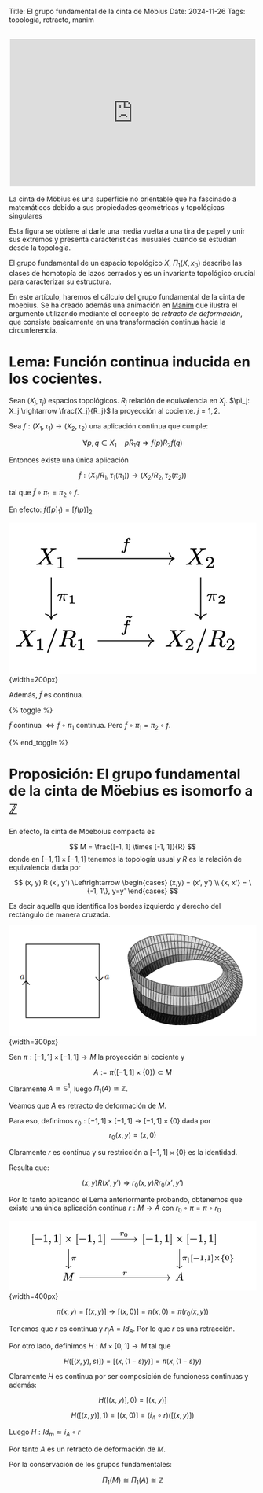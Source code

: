 Title: El grupo fundamental de la cinta de Möbius
Date: 2024-11-26
Tags: topología, retracto, manim

<br>

<center>
<iframe width="500" height="300" src="https://www.youtube.com/embed/savG0a_MijQ?si=29DqwxaXU0VHxF2e" title="YouTube video player" frameborder="0" allow="accelerometer; autoplay; clipboard-write; encrypted-media; gyroscope; picture-in-picture; web-share" referrerpolicy="strict-origin-when-cross-origin" allowfullscreen></iframe>
</center>

La cinta de Möbius es una superficie no orientable que ha fascinado a matemáticos debido a sus propiedades geométricas y topológicas singulares

Esta figura se obtiene al darle una media vuelta a una tira de papel y unir sus extremos y presenta características inusuales cuando se estudian desde la topología. 

El grupo fundamental de un espacio topológico $X$, $\Pi_1(X, x_0)$  describe las clases de homotopía de lazos cerrados y es un invariante topológico crucial para caracterizar su estructura. 

En este artículo, haremos el cálculo del grupo fundamental de la cinta de moebius. Se ha creado además una animación en [Manim](https://www.manim.community/) que ilustra el argumento utilizando mediante el concepto de *retracto de deformación*, que consiste basicamente en una transformación continua hacia la circunferencia.

# Lema: Función continua inducida en los cocientes.

Sean $(X_j, \tau_j)$ espacios topológicos. $R_j$ relación de equivalencia en $X_j$.
$\pi_j: X_j \rightarrow \frac{X_j}{R_j}$ la proyección al cociente. $j=1,2$.

Sea $f: (X_1, \tau_1) \rightarrow (X_2, \tau_2)$ una aplicación continua que cumple:

$$
\forall p,q \in X_1 \quad p R_1 q \Rightarrow f(p) R_2 f(q)
$$

Entonces existe una única aplicación

$$
\tilde{f}: (X_1/R_1, \tau_1(\pi_1)) \rightarrow (X_2/R_2, \tau_2(\pi_2))
$$ 

tal que $\tilde{f} \circ \pi_1 = \pi_2 \circ f$.

En efecto: $\tilde{f}([p]_1) = [f(p)]_2$

![Diagrama conmutativo](/images/diagrama_lema.png){width=200px}

Además, $\tilde{f}$ es continua.

{% toggle %}

$\tilde{f}$ continua $\Leftrightarrow \tilde{f} \circ \pi_1$ continua. Pero $\tilde{f} \circ \pi_1 = \pi_2 \circ f$.

{% end_toggle %}

# Proposición: El grupo fundamental de la cinta de Möebius es isomorfo a $\mathbb{Z}$

En efecto, la cinta de Möeboius compacta es

$$
M = \frac{[-1, 1] \times [-1, 1]}{R}
$$
donde en $[-1, 1] \times [-1, 1]$ tenemos la topología usual y $R$ es la relación de equivalencia dada por

$$
(x, y) R (x', y') \Leftrightarrow \begin{cases}
(x,y) = (x', y') \\
{x, x'} = \{-1, 1\}, y=y'
\end{cases} 
$$

Es decir aquella que identifica los bordes izquierdo y derecho del rectángulo de manera cruzada.

![](/images/moebius_quotient.png){width=300px}

Sen $\pi: [-1, 1] \times [-1, 1] \rightarrow M$ la proyección al cociente y 

$$
A := \pi([-1, 1] \times \{0\}) \subset M
$$

Claramente $A \cong \mathbb{S}^1$, luego $\Pi_1(A) \cong \mathbb{Z}$.

Veamos que $A$ es retracto de deformación de $M$.

Para eso, definimos $r_0: [-1, 1] \times [-1, 1] \rightarrow [-1, 1] \times \{0 \}$ dada por
$$
r_0(x,y) = (x, 0)
$$

Claramente $r$ es continua y su restricción a $[-1, 1] \times \{0\}$ es la identidad.

Resulta que:

$$
(x,y) R (x', y') \Rightarrow r_0(x,y) R r_0(x',y')
$$

Por lo tanto aplicando el Lema anteriormente probando, obtenemos que existe una única aplicación continua $r: M \rightarrow A$ con $r_0 \circ \pi = \pi \circ r_0$

![](/images/diagrama_moebius.png){width=400px}

$$
\pi(x,y) = [(x,y)] \longrightarrow [(x, 0)] = \pi(x,0) = \pi(r_0(x,y))
$$

Tenemos que $r$ es continua y $r_\vert{A} = Id_A$. Por lo que $r$ es una retracción.

Por otro lado, definimos $H: M \times [0, 1] \rightarrow M$ tal que

$$
H([(x,y), s)]) = [(x, (1-s)y)] = \pi(x, (1-s)y)
$$

Claramente $H$ es continua por ser composición de funcioness continuas y además:

$$
H([(x,y)], 0) = [(x,y)]
$$

$$
H([(x,y)], 1) = [(x,0)] = (i_A \circ r)([(x,y)])
$$

Luego $H: Id_m \simeq i_A \circ r$

Por tanto $A$ es un retracto de deformación de $M$.

Por la conservación de los grupos fundamentales:

$$
\Pi_1(M) \cong \Pi_1(A) \cong \mathbb{Z}
$$